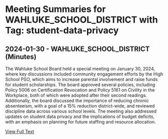 # Meeting Summaries for WAHLUKE_SCHOOL_DISTRICT with Tag: student-data-privacy

## 2024-01-30 - WAHLUKE_SCHOOL_DISTRICT (Minutes)

The Wahluke School Board held a special meeting on January 30, 2024, where key discussions included community engagement efforts by the High School PSO, which aims to increase parental involvement and raise funds for student scholarships. The board approved several policies, including Policy 5006 on Certification Revocation and Policy 5161 on Civility in the Workplace, both of which were adopted after their second readings. Additionally, the board discussed the importance of reducing chronic absenteeism, with a goal of a 15% reduction district-wide, and reviewed discipline data across various school levels. The meeting also addressed updates on student data privacy and the implications of budget deficits, with an emphasis on planning for future staffing and resource allocation.

[View Full Text](https://raw.githubusercontent.com/VoronoiPerspectives/WashingtonStateSchoolBoardExplorer/refs/heads/main/data/countries/usa/states/wa/counties/grant/school_boards/wahluke_school_district/2024/processed/2024-01-30-minutes.txt)

